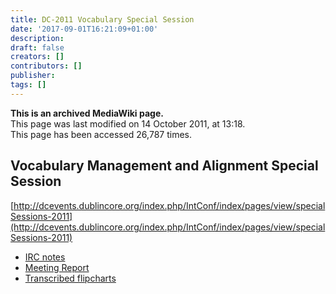 ```yaml
---
title: DC-2011 Vocabulary Special Session
date: '2017-09-01T16:21:09+01:00'
description: 
draft: false
creators: []
contributors: []
publisher: 
tags: []
---
```


 **This is an archived MediaWiki page.**  
This page was last modified on 14 October 2011, at 13:18.  
This page has been accessed 26,787 times.

## Vocabulary Management and Alignment Special Session 

[http://dcevents.dublincore.org/index.php/IntConf/index/pages/view/specialSessions-2011](http://dcevents.dublincore.org/index.php/IntConf/index/pages/view/specialSessions-2011)

- [IRC notes](/mediawiki_wiki/DC-2011_Vocabulary_Special_Session/IRC_notes)
- [Meeting Report](/mediawiki_wiki/DC-2011_Vocabulary_Special_Session/Meeting_Report)
- [Transcribed flipcharts](/mediawiki_wiki/DC-2011_Vocabulary_Special_Session/Transcribed_flipcharts)

